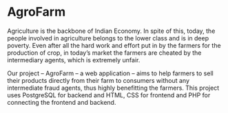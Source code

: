 # AgroFarm

Agriculture is the backbone of Indian Economy. In spite of this, today, the people involved in agriculture belongs to the lower class and is in deep poverty. Even after all the hard work and effort put in by the farmers for the production of crop, in today’s market the farmers are cheated by the intermediary agents, which is extremely unfair.

Our project – AgroFarm – a web application – aims to help farmers to sell their products directly from their farm to consumers without any intermediate fraud agents, thus highly benefitting the farmers. This project uses PostgreSQL for backend and HTML, CSS for frontend and PHP for connecting the frontend and backend.
